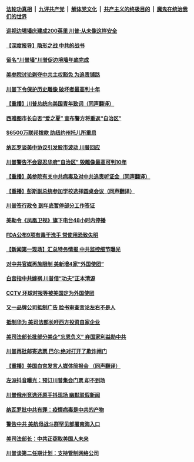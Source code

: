 

####  [法轮功真相](../../../../basic/blob/master/README.md?t=06241331) &nbsp;|&nbsp; [九评共产党](../../../../9ping.md/blob/master/README.md?t=06241331) &nbsp;|&nbsp; [解体党文化](../../../../jtdwh.md/blob/master/README.md?t=06241331)  &nbsp;|&nbsp; [共产主义的终极目的](../../../../gczydzjmd.md/blob/master/README.md?t=06241331) &nbsp;|&nbsp; [魔鬼在统治我们的世界](../../../../mgztzwmdsj.md/blob/master/README.md?t=06241331) 

#### [巡视边境墙庆建成200英里 川普:从未像这样安全](../pages/prog203/a102878129.md?t=06241331) 

#### [【深度报导】隐形之战 中共的战书](../pages/prog203/a102875967.md?t=06241331) 

#### [留名“川普墙”川普促边境墙年底完成](../pages/prog203/a102878110.md?t=06241331) 

#### [美参院讨论剥夺中共主权豁免 为追责铺路](../pages/prog203/a102878093.md?t=06241331) 

#### [川普下令保护历史雕像 破坏者最高判十年](../pages/prog203/a102878071.md?t=06241331) 

#### [【重播】川普总统向美国青年致词（同声翻译）](../pages/prog203/a102878068.md?t=06241331) 

#### [西雅图市长自否“爱之夏” 宣布警方将重返“自治区”](../pages/prog203/a102878019.md?t=06241331) 

#### [$6500万联邦拨款 助纽约州托儿所重启](../pages/prog203/a102878013.md?t=06241331) 

#### [纳瓦罗谈美中协议引发股市波动 川普回应](../pages/prog203/a102877902.md?t=06241331) 

#### [川普警告不会容忍华府“自治区” 毁雕像最高可判10年](../pages/prog203/a102877915.md?t=06241331) 

#### [【重播】美参院有关中共病毒及对中共追责听证会（同声翻译）](../pages/prog203/a102877908.md?t=06241331) 

#### [【重播】彭斯副总统参加学校选择圆桌会议（同声翻译）](../pages/prog203/a102877858.md?t=06241331) 

#### [川普签行政令 到年底暂停部分工作签证](../pages/prog203/a102877834.md?t=06241331) 

#### [美勒令《凤凰卫视》旗下电台48小时内停播](../pages/prog203/a102877657.md?t=06241331) 

#### [FDA公布9项有毒干洗手 常使用恐致失明](../pages/prog203/a102877633.md?t=06241331) 

#### [【新闻第一现场】汇总特务情报 中共监控细节曝光](../pages/prog203/a102877516.md?t=06241331) 

#### [对中共官媒再施限制 美新增4家“外国使团”](../pages/prog203/a102877287.md?t=06241331) 

#### [白宫指中共嫁祸 川普借“功夫”正本清源](../pages/prog203/a102877090.md?t=06241331) 

#### [CCTV 环球时报等被美国定为外国使团](../pages/prog203/a102877085.md?t=06241331) 

#### [又一品牌公司抵制广告 脸书审查言论左右不是人](../pages/prog203/a102877042.md?t=06241331) 

#### [抵制华为 美司法部长吁西方投资自家企业](../pages/prog203/a102877034.md?t=06241331) 

#### [美司法部长批部分美企“忘恩负义” 弃国家利益助中共](../pages/prog203/a102877006.md?t=06241331) 

#### [川普再批邮寄选票 巴尔:绝对打开了欺诈闸门](../pages/prog203/a102876973.md?t=06241331) 

#### [【重播】美国白宫发言人媒体简报会 （同声翻译）](../pages/prog203/a102876954.md?t=06241331) 

#### [左派抖音曝光：预订川普集会门票 却不到场](../pages/prog203/a102876931.md?t=06241331) 

#### [川普俄州竞选还原手抖现场 幽默驳假新闻](../pages/prog203/a102876876.md?t=06241331) 

#### [纳瓦罗批中共有罪：疫情病毒是中共的产物](../pages/prog203/a102876724.md?t=06241331) 

#### [警告中共 美航母战斗群罕见部署南海入口](../pages/prog203/a102876580.md?t=06241331) 

#### [美司法部长：中共正窃取美国人未来](../pages/prog203/a102876551.md?t=06241331) 

#### [川普谈第二任期计划：支持管制网络公司](../pages/prog203/a102876501.md?t=06241331) 

